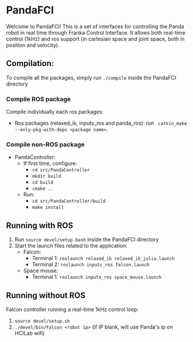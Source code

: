 # PandaFCI
Welcome to PandaFCI! This is a set of interfaces for controlling the Panda robot in real time through Franka Control Interface. It allows both real-time control (1kHz) and ros support (in cartesian space and joint space, both in position and velocity).

## Compilation:
To compile all the packages, simply run `./compile` inside the PandaFCI directory
### Compile ROS package
Compile individually each ros packages:
* Ros packages (relaxed\_ik, inputs\_ros and panda\_ros): run ` catkin_make --only-pkg-with-deps <package name>`.
### Compile non-ROS package
* PandaController: 
    - If first time, configure:
        - `cd src/PandaController`
        - `mkdir build`
        - `cd build`
        - `cmake ..`
    -  Run:
        - `cd src/PandaController/build`
        - `make install`
        
## Running with ROS
1. Run `source devel/setup.bash` inside the PandaFCI directory
2. Start the launch files related to the application:
    * Falcon:
		- Terminal 1: `roslaunch relaxed_ik relaxed_ik_julia.launch`
		- Terminal 2: `roslaunch inputs_ros falcon.launch`
	* Space mouse:
	    - Terminal 1: `roslaunch inputs_ros space_mouse.launch`

## Running without ROS
Falcon controller running a real-time 1kHz control loop:
1. `source devel/setup.sh`
2. `./devel/bin/Falcon <robot ip>` (if IP blank, will use Panda's ip on HCILab wifi)
